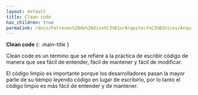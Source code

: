 ```yaml
---
layout: default
title: Clean code
has_children: true
permalink: /docs/Patrones%20de%20dise%C3%B1o/Arquitect%C3%B3nicos/Arquitectura%20limpia/clean%20code
---
```


**Clean code**
{: .main-title }

<!-- pequeña introducción a clean code -->
Clean code es un término que se refiere a la práctica de escribir código de manera que sea fácil de entender, fácil de mantener y fácil de modificar. 

El código limpio es importante porque los desarrolladores pasan la mayor parte de su tiempo leyendo código en lugar de escribirlo, por lo tanto el código limpio es más fácil de entender y de mantener.